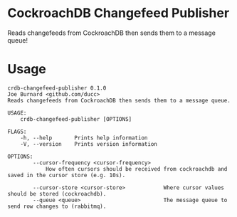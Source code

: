 # CockroachDB Changefeed Publisher
Reads changefeeds from CockroachDB then sends them to a message queue!

# Usage
```
crdb-changefeed-publisher 0.1.0
Joe Burnard <github.com/ducc>
Reads changefeeds from CockroachDB then sends them to a message queue.

USAGE:
    crdb-changefeed-publisher [OPTIONS]

FLAGS:
    -h, --help       Prints help information
    -V, --version    Prints version information

OPTIONS:
        --cursor-frequency <cursor-frequency>
            How often cursors should be received from cockroachdb and saved in the cursor store (e.g. 10s).

        --cursor-store <cursor-store>            Where cursor values should be stored (cockroachdb).
        --queue <queue>                          The message queue to send row changes to (rabbitmq).
```

